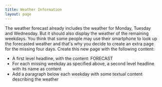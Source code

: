 ```yaml
---
title: Weather Information
layout: page
---
```


The weather forecast already includes the weather for Monday, Tuesday and Wednesday. But it should also display the weather of the remaining weekdays. You think that some people may use their smartphone to look up the forecasted weather and that's why you decide to create an extra page for the missing four days. Create this new page with the following content:

- A first level headline, with the content: FORECAST
- For each missing weekday as specified above, a second level headline with its name as content
- Add a paragraph below each weekday with some textual content describing the weather


<!-- Exercise Editor 40 -->